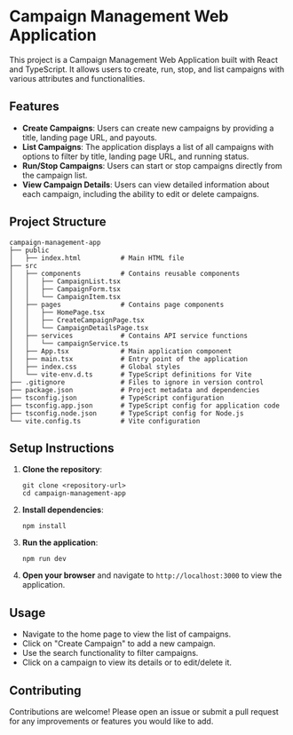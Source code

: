 # Campaign Management Web Application

This project is a Campaign Management Web Application built with React and TypeScript. It allows users to create, run, stop, and list campaigns with various attributes and functionalities.

## Features

- **Create Campaigns**: Users can create new campaigns by providing a title, landing page URL, and payouts.
- **List Campaigns**: The application displays a list of all campaigns with options to filter by title, landing page URL, and running status.
- **Run/Stop Campaigns**: Users can start or stop campaigns directly from the campaign list.
- **View Campaign Details**: Users can view detailed information about each campaign, including the ability to edit or delete campaigns.

## Project Structure

```
campaign-management-app
├── public
│   ├── index.html          # Main HTML file
├── src
│   ├── components          # Contains reusable components
│   │   ├── CampaignList.tsx
│   │   ├── CampaignForm.tsx
│   │   └── CampaignItem.tsx
│   ├── pages               # Contains page components
│   │   ├── HomePage.tsx
│   │   ├── CreateCampaignPage.tsx
│   │   └── CampaignDetailsPage.tsx
│   ├── services            # Contains API service functions
│   │   └── campaignService.ts
│   ├── App.tsx             # Main application component
│   ├── main.tsx            # Entry point of the application
│   ├── index.css           # Global styles
│   └── vite-env.d.ts       # TypeScript definitions for Vite
├── .gitignore              # Files to ignore in version control
├── package.json            # Project metadata and dependencies
├── tsconfig.json           # TypeScript configuration
├── tsconfig.app.json       # TypeScript config for application code
├── tsconfig.node.json      # TypeScript config for Node.js
└── vite.config.ts          # Vite configuration
```

## Setup Instructions

1. **Clone the repository**:
   ```
   git clone <repository-url>
   cd campaign-management-app
   ```

2. **Install dependencies**:
   ```
   npm install
   ```

3. **Run the application**:
   ```
   npm run dev
   ```

4. **Open your browser** and navigate to `http://localhost:3000` to view the application.

## Usage

- Navigate to the home page to view the list of campaigns.
- Click on "Create Campaign" to add a new campaign.
- Use the search functionality to filter campaigns.
- Click on a campaign to view its details or to edit/delete it.

## Contributing

Contributions are welcome! Please open an issue or submit a pull request for any improvements or features you would like to add.